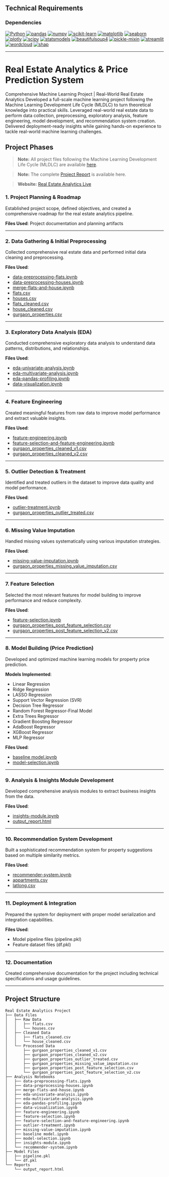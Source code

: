 ## Technical Requirements
###  Dependencies
[![Python](https://img.shields.io/badge/Python-3.8+-blue?logo=python&logoColor=white)](https://www.python.org/)
[![pandas](https://img.shields.io/badge/pandas-1.3.0-blue)](https://pandas.pydata.org/)
[![numpy](https://img.shields.io/badge/numpy-1.21.0-orange)](https://numpy.org/)
[![scikit-learn](https://img.shields.io/badge/scikit--learn-1.0.0-green)](https://scikit-learn.org/)
[![matplotlib](https://img.shields.io/badge/matplotlib-3.4.0-blueviolet)](https://matplotlib.org/)
[![seaborn](https://img.shields.io/badge/seaborn-0.11.0-purple)](https://seaborn.pydata.org/)
[![plotly](https://img.shields.io/badge/plotly-5.0.0-pink)](https://plotly.com/python/)
[![scipy](https://img.shields.io/badge/scipy-1.7.0-lightgrey)](https://www.scipy.org/)
[![statsmodels](https://img.shields.io/badge/statsmodels-0.12.0-darkgreen)](https://www.statsmodels.org/)
[![beautifulsoup4](https://img.shields.io/badge/beautifulsoup4-4.9.0-orange)](https://www.crummy.com/software/BeautifulSoup/)
[![pickle-mixin](https://img.shields.io/badge/pickle--mixin-1.0.0-lightblue)](https://pypi.org/project/pickle-mixin/)
[![streamlit](https://img.shields.io/badge/streamlit-1.0.0-ff4b4b)](https://streamlit.io/)
[![wordcloud](https://img.shields.io/badge/wordcloud-1.8.1-lightgrey)](https://amueller.github.io/word_cloud/)
[![shap](https://img.shields.io/badge/shap-0.40.0-lightgreen)](https://shap.readthedocs.io/)

---
# Real Estate Analytics & Price Prediction System

Comprehensive Machine Learning Project | Real-World Real Estate Analytics
Developed a full-scale machine learning project following the Machine Learning Development Life Cycle (MLDLC) to turn theoretical knowledge into practical skills. Leveraged real-world real estate data to perform data collection, preprocessing, exploratory analysis, feature engineering, model development, and recommendation system creation. Delivered deployment-ready insights while gaining hands-on experience to tackle real-world machine learning challenges.

## Project Phases

> **Note:** All project files following the Machine Learning Development Life Cycle (MLDLC) are available [here](https://github.com/Samarthjadhavsj/Real-Estate-Analytics/tree/main/Machine%20Learning%20Development%20Life%20Cycle%20(MLDLC)%20Data%20file).

> **Note:** The complete [Project Report](https://github.com/Samarthjadhavsj/Real-Estate-Analytics/blob/main/PROJECT%20REPORT.pdf) is available here.

>   **Website:** [Real Estate Analytics Live](https://real-estate-analytics-5bcjr63xbxs8og3nv4anoz.streamlit.app/)




### 1. Project Planning & Roadmap
Established project scope, defined objectives, and created a comprehensive roadmap for the real estate analytics pipeline.

**Files Used**: Project documentation and planning artifacts

---

### 2. Data Gathering & Initial Preprocessing
Collected comprehensive real estate data and performed initial data cleaning and preprocessing.

**Files Used**:
- [data-preprocessing-flats.ipynb](data-preprocessing-flats.ipynb)
- [data-preprocessing-houses.ipynb](data-preprocessing-houses.ipynb)
- [merge-flats-and-house.ipynb](merge-flats-and-house.ipynb)
- [flats.csv](flats.csv)
- [houses.csv](houses.csv)
- [flats_cleaned.csv](flats_cleaned.csv)
- [house_cleaned.csv](house_cleaned.csv)
- [gurgaon_properties.csv](gurgaon_properties.csv)

---

### 3. Exploratory Data Analysis (EDA)
Conducted comprehensive exploratory data analysis to understand data patterns, distributions, and relationships.

**Files Used**:
- [eda-univariate-analysis.ipynb](eda-univariate-analysis.ipynb)
- [eda-multivariate-analysis.ipynb](eda-multivariate-analysis.ipynb)
- [eda-pandas-profiling.ipynb](eda-pandas-profiling.ipynb)
- [data-visualization.ipynb](data-visualization.ipynb)

---

### 4. Feature Engineering
Created meaningful features from raw data to improve model performance and extract valuable insights.

**Files Used**:
- [feature-engineering.ipynb](feature-engineering.ipynb)
- [feature-selection-and-feature-engineering.ipynb](feature-selection-and-feature-engineering.ipynb)
- [gurgaon_properties_cleaned_v1.csv](gurgaon_properties_cleaned_v1.csv)
- [gurgaon_properties_cleaned_v2.csv](gurgaon_properties_cleaned_v2.csv)

---

### 5. Outlier Detection & Treatment
Identified and treated outliers in the dataset to improve data quality and model performance.

**Files Used**:
- [outlier-treatment.ipynb](outlier-treatment.ipynb)
- [gurgaon_properties_outlier_treated.csv](gurgaon_properties_outlier_treated.csv)

---

### 6. Missing Value Imputation
Handled missing values systematically using various imputation strategies.

**Files Used**:
- [missing-value-imputation.ipynb](missing-value-imputation.ipynb)
- [gurgaon_properties_missing_value_imputation.csv](gurgaon_properties_missing_value_imputation.csv)

---

### 7. Feature Selection
Selected the most relevant features for model building to improve performance and reduce complexity.

**Files Used**:
- [feature-selection.ipynb](feature-selection.ipynb)
- [gurgaon_properties_post_feature_selection.csv](gurgaon_properties_post_feature_selection.csv)
- [gurgaon_properties_post_feature_selection_v2.csv](gurgaon_properties_post_feature_selection_v2.csv)

---

### 8. Model Building (Price Prediction)
Developed and optimized machine learning models for property price prediction.

**Models Implemented**:
- Linear Regression
- Ridge Regression
- LASSO Regression
- Support Vector Regression (SVR)
- Decision Tree Regressor
- Random Forest Regressor-Final Model 
- Extra Trees Regressor
- Gradient Boosting Regressor
- AdaBoost Regressor
- XGBoost Regressor
- MLP Regressor

**Files Used**:
- [baseline model.ipynb](baseline%20model.ipynb)
- [model-selection.ipynb](model-selection.ipynb)

---

### 9. Analysis & Insights Module Development
Developed comprehensive analysis modules to extract business insights from the data.

**Files Used**:
- [insights-module.ipynb](insights-module.ipynb)
- [output_report.html](output_report.html)

---

### 10. Recommendation System Development
Built a sophisticated recommendation system for property suggestions based on multiple similarity metrics.

**Files Used**:
- [recommender-system.ipynb](recommender-system.ipynb)
- [appartments.csv](appartments.csv)
- [latlong.csv](latlong.csv)

---

### 11. Deployment & Integration
Prepared the system for deployment with proper model serialization and integration capabilities.

**Files Used**:
- Model pipeline files (pipeline.pkl)
- Feature dataset files (df.pkl)

---

### 12. Documentation
Created comprehensive documentation for the project including technical specifications and usage guidelines.

---
## Project Structure

```
Real Estate Analytics Project
├── Data Files
│   ├── Raw Data
│   │   ├── flats.csv
│   │   └── houses.csv
│   ├── Cleaned Data
│   │   ├── flats_cleaned.csv
│   │   └── house_cleaned.csv
│   └── Processed Data
│       ├── gurgaon_properties_cleaned_v1.csv
│       ├── gurgaon_properties_cleaned_v2.csv
│       ├── gurgaon_properties_outlier_treated.csv
│       ├── gurgaon_properties_missing_value_imputation.csv
│       ├── gurgaon_properties_post_feature_selection.csv
│       └── gurgaon_properties_post_feature_selection_v2.csv
├── Analysis Notebooks
│   ├── data-preprocessing-flats.ipynb
│   ├── data-preprocessing-houses.ipynb
│   ├── merge-flats-and-house.ipynb
│   ├── eda-univariate-analysis.ipynb
│   ├── eda-multivariate-analysis.ipynb
│   ├── eda-pandas-profiling.ipynb
│   ├── data-visualization.ipynb
│   ├── feature-engineering.ipynb
│   ├── feature-selection.ipynb
│   ├── feature-selection-and-feature-engineering.ipynb
│   ├── outlier-treatment.ipynb
│   ├── missing-value-imputation.ipynb
│   ├── baseline model.ipynb
│   ├── model-selection.ipynb
│   ├── insights-module.ipynb
│   └── recommender-system.ipynb
├── Model Files
│   ├── pipeline.pkl
│   └── df.pkl
└── Reports
    └── output_report.html

